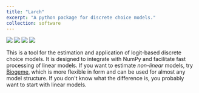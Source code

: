 ```yaml
---
title: "Larch"
excerpt: "A python package for discrete choice models."
collection: software
---
```


[<img src="https://img.shields.io/conda/v/jpn/larch.svg">](https://anaconda.org/jpn/larch)
[<img src="https://img.shields.io/badge/source-github-yellow.svg">](https://github.com/jpn--/larch)
[<img src="https://img.shields.io/pypi/l/larch.svg">](https://github.com/jpn--/larch/blob/master/LICENSE)
[<img src="https://img.shields.io/badge/docs-larch.newman.me-forestgreen.svg">](https://github.com/jpn--/larch)

This is a tool for the estimation and application of logit-based discrete choice models.
It is designed to integrate with NumPy and facilitate fast processing of linear models.
If you want to estimate *non-linear* models, try [Biogeme](http://biogeme.epfl.ch/),
which is more flexible in form and can be used for almost any model structure.
If you don't know what the difference is, you probably want to start with linear models.

